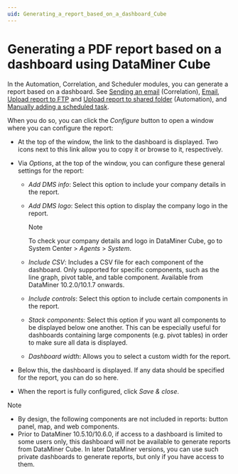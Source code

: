 ```yaml
---
uid: Generating_a_report_based_on_a_dashboard_Cube
---
```


# Generating a PDF report based on a dashboard using DataMiner Cube

In the Automation, Correlation, and Scheduler modules, you can generate a report based on a dashboard. See [Sending an email](xref:Sending_an_email) (Correlation), [Email](xref:Email), [Upload report to FTP](xref:Upload_report_to_FTP) and [Upload report to shared folder](xref:Upload_report_to_shared_folder) (Automation), and [Manually adding a scheduled task](xref:Manually_adding_a_scheduled_task).

When you do so, you can click the *Configure* button to open a window where you can configure the report:

- At the top of the window, the link to the dashboard is displayed. Two icons next to this link allow you to copy it or browse to it, respectively.

- Via *Options*, at the top of the window, you can configure these general settings for the report:

  - *Add DMS info*: Select this option to include your company details in the report.

  - *Add DMS logo*: Select this option to display the company logo in the report.

    > [!NOTE]
    > To check your company details and logo in DataMiner Cube, go to System Center \> *Agents* > *System*.

  - *Include CSV*: Includes a CSV file for each component of the dashboard. Only supported for specific components, such as the line graph, pivot table, and table component. Available from DataMiner 10.2.0/10.1.7 onwards.

  - *Include controls*: Select this option to include certain components in the report.

  - *Stack components*: Select this option if you want all components to be displayed below one another. This can be especially useful for dashboards containing large components (e.g. pivot tables) in order to make sure all data is displayed.

  - *Dashboard width*: Allows you to select a custom width for the report.

- Below this, the dashboard is displayed. If any data should be specified for the report, you can do so here.

- When the report is fully configured, click *Save & close*.

> [!NOTE]
>
> - By design, the following components are not included in reports: button panel, map, and web components.
> - Prior to DataMiner 10.5.10/10.6.0<!-- RN 43393+43394+43570 -->, if access to a dashboard is limited to some users only, this dashboard will not be available to generate reports from DataMiner Cube. In later DataMiner versions, you can use such private dashboards to generate reports, but only if you have access to them.
